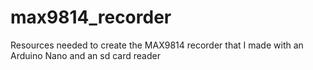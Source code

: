 # max9814_recorder
Resources needed to create the MAX9814 recorder that I made with an Arduino Nano and an sd card reader
